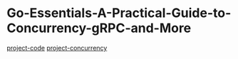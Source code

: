 # Go-Essentials-A-Practical-Guide-to-Concurrency-gRPC-and-More

[project-code](https://github.com/PacktPublishing/Go-Essentials-A-Practical-Guide-to-Concurrency-gRPC-and-More)
[project-concurrency](https://github.com/PacktPublishing/Go-Essentials-A-Practical-Guide-to-Concurrency-gRPC-and-More)
